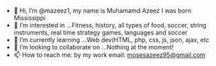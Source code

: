 - 👋 Hi, I’m @mazeez1, my name is Muhamamd Azeez I was born Mississippi 
- 👀 I’m interested in ...Fitness, history, all types of food, soccer, string instruments, real time strategy games, languages and soccer
- 🌱 I’m currently learning ...Web dev(HTML, php, css, js, json, ajax, etc
- 💞️ I’m looking to collaborate on ...Nothing at the moment! 
- 📫 How to reach me: by my work email: mosesazeez95@gmail.com

<!---
mazeez1/mazeez1 is a ✨ special ✨ repository because its `README.md` (this file) appears on your GitHub profile.
You can click the Preview link to take a look at your changes.
--->
